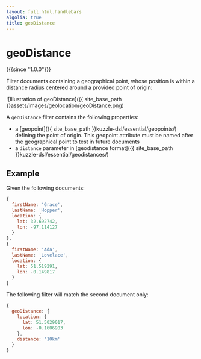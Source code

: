 ```yaml
---
layout: full.html.handlebars
algolia: true
title: geoDistance
---
```


# geoDistance

{{{since "1.0.0"}}}

Filter documents containing a geographical point, whose position is within a distance radius centered around a provided point of origin:

![Illustration of geoDistance]({{ site_base_path }}assets/images/geolocation/geoDistance.png)

A `geoDistance` filter contains the following properties:

* a [geopoint]({{ site_base_path }}kuzzle-dsl/essential/geopoints/) defining the point of origin. This geopoint attribute must be named after the geographical point to test in future documents
* a `distance` parameter in [geodistance format]({{ site_base_path }}kuzzle-dsl/essential/geodistances/)


## Example

Given the following documents:

```javascript
{
  firstName: 'Grace',
  lastName: 'Hopper',
  location: {
    lat: 32.692742,
    lon: -97.114127
  }
},
{
  firstName: 'Ada',
  lastName: 'Lovelace',
  location: {
    lat: 51.519291,
    lon: -0.149817
  }
}
```

The following filter will match the second document only:

```javascript
{
  geoDistance: {
    location: {
      lat: 51.5029017,
      lon: -0.1606903
    },
    distance: '10km'
  }
}
```
